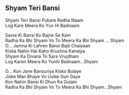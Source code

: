 ## Shyam Teri Bansi


Shyam Teri Bansi Pukare Radha Naam  
Log Kare Meera Ko Yun Hi Badnaam

Savre Ki Bansi Ko Bajne Se Kam  
Radha Ka Bhi Shyam Vo To Meera Ka Bhi Shyam … Shyam  
O… Jamna Ki Lahren Bansi Bajti Chaiyaan  
Kiska Nahin Hai Kaho Krushna Kanaiya  
Shyam Ka Divana To Sara Vrujdham  
Log Karen Meera Ko Yunhi Badnaam…Shyam

O… Kon Jane Bansuriya Kisko Bulaye  
Jiske Man Bhaye Vo Usike Gun Gaye  
Kon Nahin Bansi Ki Dhun Ka Gulam  
Radha Ka Bhi Shyam Vo To Meera Ka Bhi Shyam…Shyam

